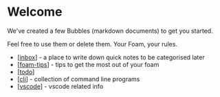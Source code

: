 # Welcome

We've created a few Bubbles (markdown documents) to get you started.

Feel free to use them or delete them. Your Foam, your rules.

- [[inbox]] - a place to write down quick notes to be categorised later
- [[foam-tips]] - tips to get the most out of your foam
- [[todo]]
- [[cli]] - collection of command line programs 
- [[vscode]] - vscode related info    

[//begin]: # "Autogenerated link references for markdown compatibility"
[inbox]: inbox "Inbox"
[foam-tips]: foam-tips "Foam tips"
[todo]: todo "Todo"
[cli]: cli "Cli"
[vscode]: vscode "Vscode"
[//end]: # "Autogenerated link references"
